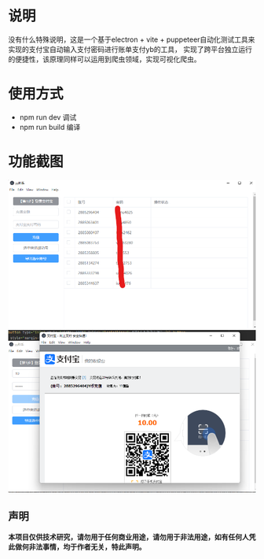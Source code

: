 # 说明

没有什么特殊说明，这是一个基于electron + vite + puppeteer自动化测试工具来实现的支付宝自动输入支付密码进行账单支付yb的工具， 实现了跨平台独立运行的便捷性，该原理同样可以运用到爬虫领域，实现可视化爬虫。

# 使用方式
 - npm run dev 调试
 - npm run build 编译

# 功能截图

![](github/1.png)
![](github/2.png)

## 声明

**本项目仅供技术研究，请勿用于任何商业用途，请勿用于非法用途，如有任何人凭此做何非法事情，均于作者无关，特此声明。**